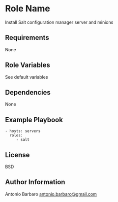 Role Name
=========

Install Salt configuration manager server and minions

Requirements
------------

None

Role Variables
--------------

See default variables

Dependencies
------------

None

Example Playbook
----------------

    - hosts: servers
      roles:
         - salt

License
-------

BSD

Author Information
------------------

Antonio Barbaro <antonio.barbaro@gmail.com>
